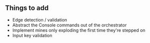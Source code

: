 
## Things to add

- Edge detection / validation
- Abstract the Console commands out of the orchestrator
- Implement mines only exploding the first time they're stepped on
- Input key validation